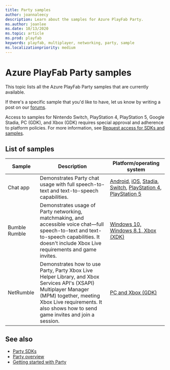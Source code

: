 ```yaml
---
title: Party samples
author: joannaleecy
description: Learn about the samples for Azure PlayFab Party.
ms.author: joanlee
ms.date: 10/13/2020
ms.topic: article
ms.prod: playfab
keywords: playfab, multiplayer, networking, party, sample
ms.localizationpriority: medium
---
```


# Azure PlayFab Party samples

This topic lists all the Azure PlayFab Party samples that are currently available. 

If there's a specific sample that you'd like to have, let us know by writing a post on our [forums](https://community.playfab.com/index.html).

Access to samples for Nintendo Switch, PlayStation 4, PlayStation 5, Google Stadia, PC (GDK), and Xbox (GDK) requires special approval and adherence to platform policies. For more information, see [Request access for SDKs and samples](request-access-for-sdks-samples.md).

## List of samples

| Sample| Description| Platform/operating system|
|-------|------------|--------------------------|
| Chat app | Demonstrates Party chat usage with full speech-to-text and text-to-speech capabilities.|[Android](https://github.com/PlayFab/PlayFabParty/tree/master/android/PartySample), [iOS](https://github.com/PlayFab/PlayFabParty/tree/master/iOS/PartySample), [Stadia](https://github.com/PlayFab/PlayFabPartyStadia/tree/master/Stadia/PartySample), [Switch](https://github.com/PlayFab/PlayFabPartySwitch/tree/master/Switch/PartySample), [PlayStation 4](https://github.com/PlayFab/PlayFabPartyPS4/tree/master/PS4/PartySample), [PlayStation 5](https://github.com/PrivateParties/PlayFabPartyPS5/tree/master/ps5/PartySample)|
| Bumble Rumble | Demonstrates usage of Party networking, matchmaking, and accessible voice chat&mdash;full speech-to-text and text-to-speech capabilities. It doesn't include Xbox Live requirements and game invites. | [Windows 10, Windows 8.1, Xbox (XDK)](https://github.com/PlayFab/PlayFab-Samples/tree/master/Samples/All/BumbleRumble)|
| NetRumble | Demonstrates how to use Party, Party Xbox Live Helper Library, and Xbox Services API's (XSAPI) Multiplayer Manager (MPM) together, meeting Xbox Live requirements. It also shows how to send game invites and join a session. | [PC and Xbox (GDK)](https://aka.ms/gdkdl)|

## See also

* [Party SDKs](party-sdks.md)
* [Party overview](index.md)
* [Getting started with Party](party-getting-started.md)
